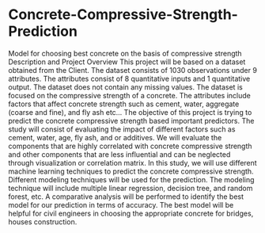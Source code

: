 # Concrete-Compressive-Strength-Prediction
Model for choosing best concrete on the basis of compressive strength
Description and Project Overview
This project will be based on a dataset obtained from the Client. The dataset consists of 1030 observations under 9 attributes.
The attributes consist of 8 quantitative inputs and 1 quantitative output.
The dataset does not contain any missing values. The dataset is focused on the compressive strength of a concrete. 
The attributes include factors that affect concrete strength such as cement, water, aggregate (coarse and fine), and fly ash etc…
The objective of this project is trying to predict the concrete compressive strength based important predictors.
The study will consist of evaluating the impact of different factors such as cement, water, age, fly ash, and or additives.
We will evaluate the components that are highly correlated with concrete compressive strength and other components that are less influential 
and can be neglected through visualization or correlation matrix.
In this study, we will use different machine learning techniques to predict the concrete compressive strength.
Different modeling techniques will be used for the prediction. 
The modeling technique will include multiple linear regression, decision tree, and random forest, etc.
A comparative analysis will be performed to identify the best model for our prediction in terms of accuracy.
The best model will be helpful for civil engineers in choosing the appropriate concrete for bridges, houses construction.